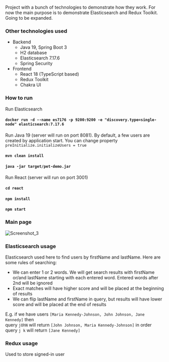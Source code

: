 Project with a bunch of technologies to demonstrate how they work. 
For now the main purpose is to demonstrate Elasticsearch and Redux Toolkit.
Going to be expanded.

### Other technologies used

* Backend
    * Java 19, Spring Boot 3
    * H2 database
    * Elasticsearch 7.17.6
    * Spring Security
* Frontend
    * React 18 (TypeScript based)
    * Redux Toolkit
    * Chakra UI

### How to run

Run Elasticsearch
#### `docker run -d --name es7176 -p 9200:9200 -e "discovery.type=single-node" elasticsearch:7.17.6`

Run Java 19 (server will run on port 8081). By default, a few users are created by application start. 
You can change property `preInitialize.initializeUsers = true`
#### `mvn clean install`
#### `java -jar target/pet-demo.jar`

Run React (server will run on port 3001)
#### `cd react`
#### `npm install`
#### `npm start`

### Main page

![Screenshot_3](https://user-images.githubusercontent.com/54511054/197914563-48e54ccf-1730-49ef-88a8-8fee67e9c87a.png)

### Elasticsearch usage

Elasticsearch used here to find users by firstName and lastName.
Here are some rules of searching: 
* We can enter 1 or 2 words. We will get search results with firstName or/and lastName starting with each entered word. Entered words after 2nd will be ignored
* Exact matches will have higher score and will be placed at the beginning of results
* We can flip lastName and firstName in query, but results will have lower score and will be placed at the end of results

E.g. if we have users `[Maria Kennedy-Johnson, John Johnson, Jane Kennedy]` then <br/>
query `jOhN` will return `[John Johnson, Maria Kennedy-Johnson]` in order<br/>
query `j k` will return `[Jane Kennedy]`

### Redux usage

Used to store signed-in user



